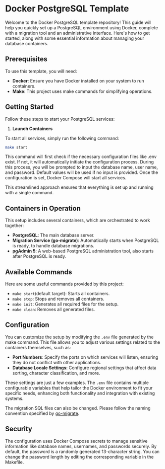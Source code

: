 # Docker PostgreSQL Template

Welcome to the Docker PostgreSQL template repository! This guide will help you quickly set up a PostgreSQL environment using Docker, complete with a migration tool and an administrative interface. Here's how to get started, along with some essential information about managing your database containers.

## Prerequisites

To use this template, you will need:

* **Docker**: Ensure you have Docker installed on your system to run containers.
* **Make**: This project uses make commands for simplifying operations.

## Getting Started

Follow these steps to start your PostgreSQL services:

1. **Launch Containers**

To start all services, simply run the following command:

```bash
make start
```

This command will first check if the necessary configuration files like .env exist. If not, it will automatically initiate the configuration process. During this process, you will be prompted to input the database name, user name, and password. Default values will be used if no input is provided. Once the configuration is set, Docker Compose will start all services.

This streamlined approach ensures that everything is set up and running with a single command.

## Containers in Operation

This setup includes several containers, which are orchestrated to work together:

* **PostgreSQL**: The main database server.
* **Migration Service (go-migrate)**: Automatically starts when PostgreSQL is ready, to handle database migrations.
* **pgAdmin 5**: A web-based PostgreSQL administration tool, also starts after PostgreSQL is ready.

## Available Commands

Here are some useful commands provided by this project:

* `make start`(default target): Starts all containers.
* `make stop`: Stops and removes all containers.
* `make init`: Generates all required files for the setup.
* `make clean`: Removes all generated files.

## Configuration

You can customize the setup by modifying the `.env` file generated by the make command. This file allows you to adjust various settings related to the containers themselves, such as:

* **Port Numbers**: Specify the ports on which services will listen, ensuring they do not conflict with other applications.
* **Database Locale Settings**: Configure regional settings that affect data sorting, character classification, and more.

These settings are just a few examples. The `.env` file contains multiple configurable variables that help tailor the Docker environment to fit your specific needs, enhancing both functionality and integration with existing systems.

The migration SQL files can also be changed. Please follow the naming convention specified by [go-migrate](https://github.com/golang-migrate/migrate).

## Security

The configuration uses Docker Compose secrets to manage sensitive information like database names, usernames, and passwords securely. By default, the password is a randomly generated 13-character string. You can change the password length by editing the corresponding variable in the Makefile.